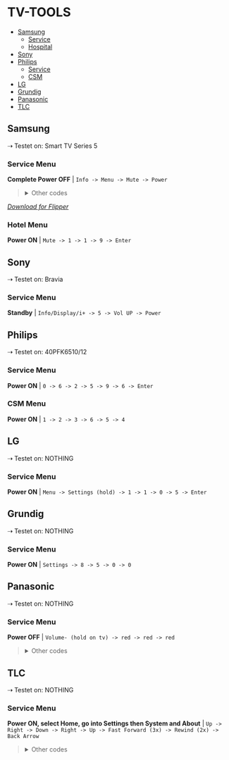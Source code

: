 # TV-TOOLS

-   [Samsung](#samsung)
    -   [Service](#service-menu)
    -   [Hospital](#hotel-menu)
-   [Sony](#sony)
-   [Philips](#philips)
    -   [Service](#service-menu)
    -   [CSM](#csm-menu)
-   [LG](#lg)
-   [Grundig](#grundig)
-   [Panasonic](#panasonic)
-   [TLC](#tlc)


## Samsung 
⇢ Testet on: Smart TV Series 5

### Service Menu
**Complete Power OFF** | `Info -> Menu -> Mute -> Power`
> <details><summary>Other codes</summary>
> 
> 2. **Power OFF** | `Info -> Settings -> Mute -> Power`
> 
> 3) **Power OFF** | `Mute -> 1 -> 1 -> 9 -> Power`
> 
> 4) **Power OFF** | `Mute -> 1->+ 8 -> 2 -> Power`
> 
> 5) **Power OFF** | `Sleep -> P.STD -> Mute -> Power`
> 
> 6) **Power OFF** | `P.STD -> Menu -> Sleep  -> Power`
> 
> 7) **Power OFF** | `Display/Info -> P.STD -> Mute -> Power`
> 
> 8) **Power OFF** | `Display/Info -> Menu -> Mute -> Power`
> </details>


<p>
<i><a href="https://bit.ly/3XVC42c">Download for Flipper</a></i>
</p>


### Hotel Menu
**Power ON** | `Mute -> 1 -> 1 -> 9 -> Enter`





## Sony
⇢ Testet on: Bravia

### Service Menu
 **Standby** | `Info/Display/i+ -> 5 -> Vol UP -> Power`



## Philips
⇢ Testet on: 40PFK6510/12

### Service Menu
**Power ON** | `0 -> 6 -> 2 -> 5 -> 9 -> 6 -> Enter`

### CSM Menu
**Power ON** | `1 -> 2 -> 3 -> 6 -> 5 -> 4`



## LG
⇢ Testet on: NOTHING

### Service Menu
**Power ON** | `Menu -> Settings (hold) -> 1 -> 1 -> 0 -> 5 -> Enter`




## Grundig
⇢ Testet on: NOTHING

### Service Menu
**Power ON** | `Settings -> 8 -> 5 -> 0 -> 0`



## Panasonic 
⇢ Testet on: NOTHING


### Service Menu
**Power OFF** | `Volume- (hold on tv) -> red -> red -> red`
> <details><summary>Other codes</summary>
> 
> 2. **Power OFF** | `Volume- (hold on tv) -> 0 -> 0 -> 0`
> 
> 3) **Power OFF** | `Volume- (hold on tv) -> 4 -> 7 -> 2 -> 5`
> 
> 4) **Power OFF** | `Volume- (hold on tv) -> Info -> Info -> Info`
> </details>


## TLC 
⇢ Testet on: NOTHING


### Service Menu
**Power ON, select Home, go into Settings then System and About** | `Up -> Right -> Down -> Right -> Up -> Fast Forward (3x) -> Rewind (2x) -> Back Arrow`

> <details><summary>Other codes</summary>
> 
> 2. **Power ON (In Menu, Picture Menu, Contrast Submenu)** | `9 -> 7 -> 3 -> 5 -> FAC HOTKEY item -> enter/return `
> 

